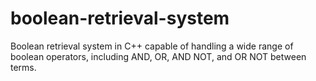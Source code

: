 # boolean-retrieval-system
Boolean retrieval system in C++ capable of handling a wide range of boolean operators, including AND, OR, AND NOT, and OR NOT between terms.
